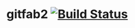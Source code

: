 gitfab2 [![Build Status](https://travis-ci.org/mozilla-japan/gitfab2.svg?branch=develop)](https://travis-ci.org/mozilla-japan/gitfab2)
=======
